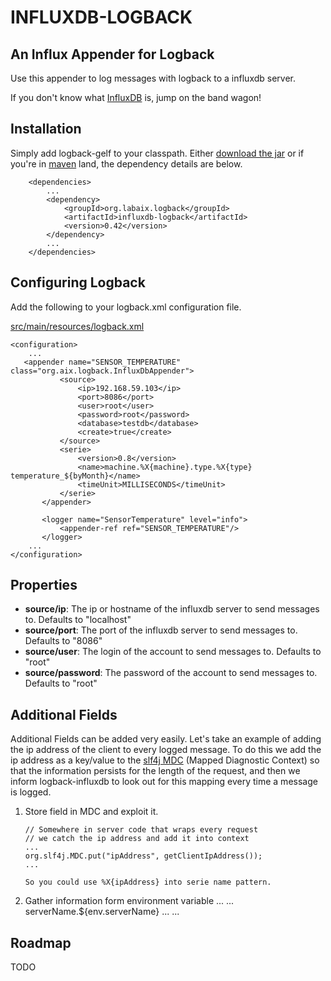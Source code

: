 INFLUXDB-LOGBACK
================

An Influx Appender for Logback
------------------------------

Use this appender to log messages with logback to a influxdb server.

If you don't know what [InfluxDB](http://influxdb.org) is, jump on the band wagon!

Installation
-----------------------------------

Simply add logback-gelf to your classpath. Either
[download the jar](https://github.com/Moocar/logback-gelf/downloads)
or if you're in [maven](http://mvnrepository.com/artifact/me.moocar/logback-gelf) land, the dependency details are below.

        <dependencies>
            ...
            <dependency>
                <groupId>org.labaix.logback</groupId>
                <artifactId>influxdb-logback</artifactId>
                <version>0.42</version>
            </dependency>
            ...
        </dependencies>

Configuring Logback
---------------------

Add the following to your logback.xml configuration file.

[src/main/resources/logback.xml](https://github.com/zepouet/influxdb-logback/blob/master/src/test/resources/logback.xml)

    <configuration>
        ...
       <appender name="SENSOR_TEMPERATURE" class="org.aix.logback.InfluxDbAppender">
               <source>
                   <ip>192.168.59.103</ip>
                   <port>8086</port>
                   <user>root</user>
                   <password>root</password>
                   <database>testdb</database>
                   <create>true</create>
               </source>
               <serie>
                   <version>0.8</version>
                   <name>machine.%X{machine}.type.%X{type} temperature_${byMonth}</name>
                   <timeUnit>MILLISECONDS</timeUnit>
               </serie>
           </appender>
       
           <logger name="SensorTemperature" level="info">
               <appender-ref ref="SENSOR_TEMPERATURE"/>
           </logger>
        ...
    </configuration>

Properties
----------

*   **source/ip**: The ip or hostname of the influxdb server to send messages to. Defaults to "localhost"
*   **source/port**: The port of the influxdb server to send messages to. Defaults to "8086"
*   **source/user**: The login of the account to send messages to. Defaults to "root"
*   **source/password**: The password of the account to send messages to. Defaults to "root"


Additional Fields
-----------------

Additional Fields can be added very easily. Let's take an example of adding the ip address of the client to every logged
message. To do this we add the ip address as a key/value to the [slf4j MDC](http://logback.qos.ch/manual/mdc.html)
(Mapped Diagnostic Context) so that the information persists for the length of the request, and then we inform
logback-influxdb to look out for this mapping every time a message is logged.

1.  Store field in MDC and exploit it.

        // Somewhere in server code that wraps every request
        // we catch the ip address and add it into context
        ...
        org.slf4j.MDC.put("ipAddress", getClientIpAddress());
        ...
        
        So you could use %X{ipAddress} into serie name pattern.

2.  Gather information form environment variable
        ...
        <appender name="INFLUXDB" class="org.aix.logback.InfluxDbAppender">
            ...
            <additionalField>serverName.${env.serverName}</additionalField>
            ...
        </appender>
        ...


Roadmap
--------------------------------------

TODO
